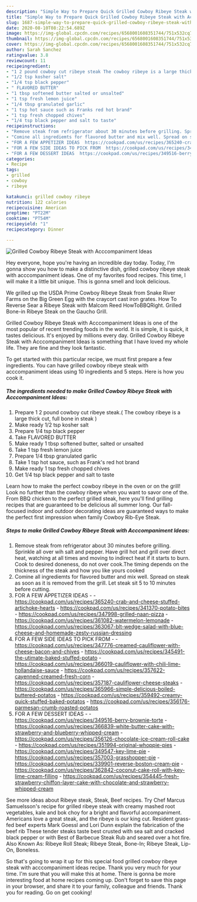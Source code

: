 ```yaml
---
description: "Simple Way to Prepare Quick Grilled Cowboy Ribeye Steak with Acccompaniment Ideas"
title: "Simple Way to Prepare Quick Grilled Cowboy Ribeye Steak with Acccompaniment Ideas"
slug: 1687-simple-way-to-prepare-quick-grilled-cowboy-ribeye-steak-with-acccompaniment-ideas
date: 2020-08-10T08:22:54.689Z
image: https://img-global.cpcdn.com/recipes/6568001608351744/751x532cq70/grilled-cowboy-ribeye-steak-with-acccompaniment-ideas-recipe-main-photo.jpg
thumbnail: https://img-global.cpcdn.com/recipes/6568001608351744/751x532cq70/grilled-cowboy-ribeye-steak-with-acccompaniment-ideas-recipe-main-photo.jpg
cover: https://img-global.cpcdn.com/recipes/6568001608351744/751x532cq70/grilled-cowboy-ribeye-steak-with-acccompaniment-ideas-recipe-main-photo.jpg
author: Sarah Sanchez
ratingvalue: 3.8
reviewcount: 11
recipeingredient:
- "1 2 pound cowboy cut ribeye steak The cowboy ribeye is a large thick cut full bone in steak "
- "1/2 tsp kosher salt"
- "1/4 tsp black pepper"
- " FLAVORED BUTTER"
- "1 tbsp softened butter salted or unsalted"
- "1 tsp fresh lemon juice"
- "1/4 tbsp granulated garlic"
- "1 tsp hot sauce such as Franks red hot brand"
- "1 tsp fresh chopped chives"
- "1/4 tsp black pepper and salt to taste"
recipeinstructions:
- "Remove steak from refrigerator about 30 minutes before grilling. Sprinkle all over wih salt and pepper. Have grill hot and grill over direct heat, watching at all times and moving to indirect heat if it starts to burn. Cook to desired doneness, do not over cook.The timing depends on the thickness of the steak and how you like yours cooked"
- "Comine all ingrediemts for flavored butter and mix well. Spread on steak as soon as it is removed from the grill. Let steak sit 5 to 10 minutes before cutting."
- "FOR A FEW APPETIZER IDEAS  https://cookpad.com/us/recipes/365240-crab-and-cheese-stuffed-artichoke-hearts https://cookpad.com/us/recipes/341370-potato-bites https://cookpad.com/us/recipes/347998-grilled-naan-pizza https://cookpad.com/us/recipes/361082-watermelon-lemonade https://cookpad.com/us/recipes/363067-blt-wedge-salad-with-blue-cheese-and-homemade-zesty-russian-dressing"
- "FOR A FEW SIDE IDEAS TO PICK FROM  https://cookpad.com/us/recipes/347776-creamed-cauliflower-with-cheese-bacon-and-chives https://cookpad.com/us/recipes/345491-the-utimate-baked-stuffed-potato https://cookpad.com/us/recipes/366019-cauliflower-with-chili-lime-hollandaise-sauce https://cookpad.com/us/recipes/357622-cayenned-creamed-fresh-corn https://cookpad.com/us/recipes/357187-cauliflower-cheese-steaks https://cookpad.com/us/recipes/365966-simple-delicious-boiled-buttered-potatos https://cookpad.com/us/recipes/359492-creamy-quick-stuffed-baked-potatos https://cookpad.com/us/recipes/356176-parmesan-crumb-roasted-potatos"
- "FOR A FEW DESSERT IDEAS  https://cookpad.com/us/recipes/349516-berry-brownie-torte https://cookpad.com/us/recipes/366839-white-butter-cake-with-strawberry-and-blueberry-whipped-cream https://cookpad.com/us/recipes/356126-chocolate-ice-cream-roll-cake https://cookpad.com/us/recipes/351994-original-whoppie-pies https://cookpad.com/us/recipes/349547-key-lime-pie https://cookpad.com/us/recipes/357003-grasshopper-pie https://cookpad.com/us/recipes/339901-reverse-boston-cream-pie https://cookpad.com/us/recipes/362842-coconut-cake-roll-with-key-lime-cream-filling https://cookpad.com/us/recipes/354445-fresh-strawberry-chiffon-layer-cake-with-chocolate-and-strawberry-whipped-cream"
categories:
- Recipe
tags:
- grilled
- cowboy
- ribeye

katakunci: grilled cowboy ribeye 
nutrition: 122 calories
recipecuisine: American
preptime: "PT22M"
cooktime: "PT54M"
recipeyield: "1"
recipecategory: Dinner

---
```



![Grilled Cowboy Ribeye Steak with Acccompaniment Ideas](https://img-global.cpcdn.com/recipes/6568001608351744/751x532cq70/grilled-cowboy-ribeye-steak-with-acccompaniment-ideas-recipe-main-photo.jpg)

Hey everyone, hope you're having an incredible day today. Today, I'm gonna show you how to make a distinctive dish, grilled cowboy ribeye steak with acccompaniment ideas. One of my favorites food recipes. This time, I will make it a little bit unique. This is gonna smell and look delicious.

We grilled up the USDA Prime Cowboy Ribeye Steak from Snake River Farms on the Big Green Egg with the craycort cast iron grates. How To Reverse Sear a Ribeye Steak with Malcom Reed HowToBBQRight. Grilled Bone-in Ribeye Steak on the Gaucho Grill.

Grilled Cowboy Ribeye Steak with Acccompaniment Ideas is one of the most popular of recent trending foods in the world. It is simple, it is quick, it tastes delicious. It's enjoyed by millions every day. Grilled Cowboy Ribeye Steak with Acccompaniment Ideas is something that I have loved my whole life. They are fine and they look fantastic.


To get started with this particular recipe, we must first prepare a few ingredients. You can have grilled cowboy ribeye steak with acccompaniment ideas using 10 ingredients and 5 steps. Here is how you cook it.

<!--inarticleads1-->

##### The ingredients needed to make Grilled Cowboy Ribeye Steak with Acccompaniment Ideas:

1. Prepare 1 2 pound cowboy cut ribeye steak.( The cowboy ribeye is a large thick cut, full bone in steak )
1. Make ready 1/2 tsp kosher salt
1. Prepare 1/4 tsp black pepper
1. Take  FLAVORED BUTTER
1. Make ready 1 tbsp softened butter, salted or unsalted
1. Take 1 tsp fresh lemon juice
1. Prepare 1/4 tbsp granulated garlic
1. Take 1 tsp hot sauce, such as Frank&#39;s red hot brand
1. Make ready 1 tsp fresh chopped chives
1. Get 1/4 tsp black pepper and salt to taste


Learn how to make the perfect cowboy ribeye in the oven or on the grill! Look no further than the cowboy ribeye when you want to savor one of the. From BBQ chicken to the perfect grilled steak, here you&#39;ll find grilling recipes that are guaranteed to be delicious all summer long. Our fall-focused indoor and outdoor decorating ideas are guaranteed ways to make the perfect first impression when family Cowboy Rib-Eye Steak. 

<!--inarticleads2-->

##### Steps to make Grilled Cowboy Ribeye Steak with Acccompaniment Ideas:

1. Remove steak from refrigerator about 30 minutes before grilling. Sprinkle all over wih salt and pepper. Have grill hot and grill over direct heat, watching at all times and moving to indirect heat if it starts to burn. Cook to desired doneness, do not over cook.The timing depends on the thickness of the steak and how you like yours cooked
1. Comine all ingrediemts for flavored butter and mix well. Spread on steak as soon as it is removed from the grill. Let steak sit 5 to 10 minutes before cutting.
1. FOR A FEW APPETIZER IDEAS -  - https://cookpad.com/us/recipes/365240-crab-and-cheese-stuffed-artichoke-hearts - https://cookpad.com/us/recipes/341370-potato-bites - https://cookpad.com/us/recipes/347998-grilled-naan-pizza - https://cookpad.com/us/recipes/361082-watermelon-lemonade - https://cookpad.com/us/recipes/363067-blt-wedge-salad-with-blue-cheese-and-homemade-zesty-russian-dressing
1. FOR A FEW SIDE IDEAS TO PICK FROM -  - https://cookpad.com/us/recipes/347776-creamed-cauliflower-with-cheese-bacon-and-chives - https://cookpad.com/us/recipes/345491-the-utimate-baked-stuffed-potato - https://cookpad.com/us/recipes/366019-cauliflower-with-chili-lime-hollandaise-sauce - https://cookpad.com/us/recipes/357622-cayenned-creamed-fresh-corn - https://cookpad.com/us/recipes/357187-cauliflower-cheese-steaks - https://cookpad.com/us/recipes/365966-simple-delicious-boiled-buttered-potatos - https://cookpad.com/us/recipes/359492-creamy-quick-stuffed-baked-potatos - https://cookpad.com/us/recipes/356176-parmesan-crumb-roasted-potatos
1. FOR A FEW DESSERT IDEAS -  - https://cookpad.com/us/recipes/349516-berry-brownie-torte - https://cookpad.com/us/recipes/366839-white-butter-cake-with-strawberry-and-blueberry-whipped-cream - https://cookpad.com/us/recipes/356126-chocolate-ice-cream-roll-cake - https://cookpad.com/us/recipes/351994-original-whoppie-pies - https://cookpad.com/us/recipes/349547-key-lime-pie - https://cookpad.com/us/recipes/357003-grasshopper-pie - https://cookpad.com/us/recipes/339901-reverse-boston-cream-pie - https://cookpad.com/us/recipes/362842-coconut-cake-roll-with-key-lime-cream-filling - https://cookpad.com/us/recipes/354445-fresh-strawberry-chiffon-layer-cake-with-chocolate-and-strawberry-whipped-cream


See more ideas about Ribeye steak, Steak, Beef recipes. Try Chef Marcus Samuelsson&#39;s recipe for grilled ribeye steak with creamy mashed root vegetables, kale and bok choy for a bright and flavorful accompaniment. Americans love a great steak, and the ribeye is our king cut. Resident grass-fed beef experts Mark Goessl and Lori Dunn explain the fabrication of the beef rib These tender steaks taste best crusted with sea salt and cracked black pepper or with Best of Barbecue Steak Rub and seared over a hot fire. Also Known As: Ribeye Roll Steak; Ribeye Steak, Bone-In; Ribeye Steak, Lip-On, Boneless. 

So that's going to wrap it up for this special food grilled cowboy ribeye steak with acccompaniment ideas recipe. Thank you very much for your time. I'm sure that you will make this at home. There is gonna be more interesting food at home recipes coming up. Don't forget to save this page in your browser, and share it to your family, colleague and friends. Thank you for reading. Go on get cooking!

